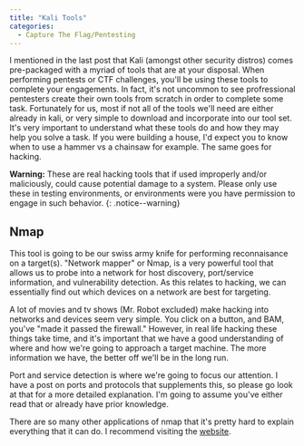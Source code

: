 ```yaml
---
title: "Kali Tools"
categories:
  - Capture The Flag/Pentesting
---
```


I mentioned in the last post that Kali (amongst other security distros) comes pre-packaged with a myriad of tools that are at your disposal. When performing pentests or CTF challenges, you'll be using these tools to complete your engagements. In fact, it's not uncommon to see profressional pentesters create their own tools from scratch in order to complete some task. Fortunately for us, most if not all of the tools we'll need are either already in kali, or very simple to download and incorporate into our tool set. It's very important to understand what these tools do and how they may help you solve a task. If you were building a house, I'd expect you to know when to use a hammer vs a chainsaw for example. The same goes for hacking.

**Warning:** These are real hacking tools that if used improperly and/or maliciously, could cause potential damage to a system. Please only use these in testing environments, or environments were you have permission to engage in such behavior. 
{: .notice--warning} 

## Nmap

This tool is going to be our swiss army knife for performing reconnaisance on a target(s). "Network mapper" or Nmap, is a very powerful tool that allows us to probe into a network for host discovery, port/service information, and vulnerability detection. As this relates to hacking, we can essentially find out which devices on a network are best for targeting. 

A lot of movies and tv shows (Mr. Robot excluded) make hacking into networks and devices seem very simple. You click on a button, and BAM, you've "made it passed the firewall." However, in real life hacking these things take time, and it's important that we have a good understanding of where and how we're going to approach a target machine. The more information we have, the better off we'll be in the long run.

Port and service detection is where we're going to focus our attention. I have a post on ports and protocols that supplements this, so please go look at that for a more detailed explanation. I'm going to assume you've either read that or already have prior knowledge. 

There are so many other applications of nmap that it's pretty hard to explain everything that it can do. I recommend visiting the [website](https://www.nmap.org).






